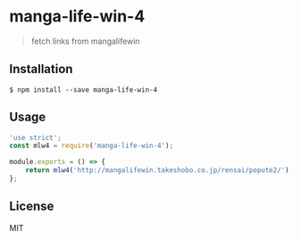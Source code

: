 # manga-life-win-4

> fetch links from mangalifewin

## Installation

```
$ npm install --save manga-life-win-4
```

## Usage

```js
'use strict';
const mlw4 = require('manga-life-win-4');

module.exports = () => {
	return mlw4('http://mangalifewin.takeshobo.co.jp/rensai/popute2/');
};
```

## License

MIT
